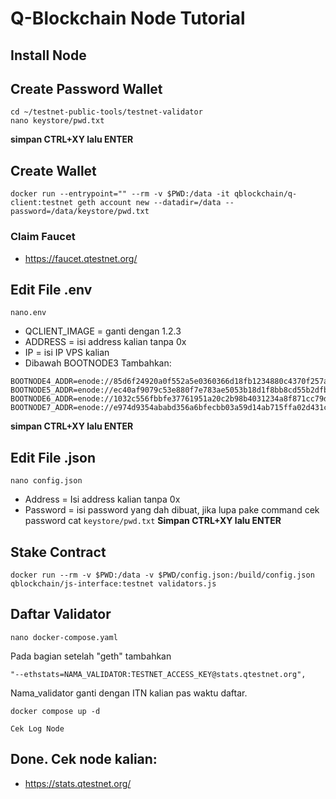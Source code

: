 # Q-Blockchain Node Tutorial
## Install Node


## Create Password Wallet
```
cd ~/testnet-public-tools/testnet-validator
nano keystore/pwd.txt
```
**simpan CTRL+XY lalu ENTER**
## Create Wallet
```
docker run --entrypoint="" --rm -v $PWD:/data -it qblockchain/q-client:testnet geth account new --datadir=/data --password=/data/keystore/pwd.txt
```
### Claim Faucet
- https://faucet.qtestnet.org/

## Edit File .env
```
nano.env
```
- QCLIENT_IMAGE = ganti dengan 1.2.3
- ADDRESS = isi address kalian tanpa 0x
- IP = isi IP VPS kalian
- Dibawah BOOTNODE3 Tambahkan:
```
BOOTNODE4_ADDR=enode://85d6f24920a0f552a5e0360366d18fb1234880c4370f257abc09e8ec762173fb3c4b1b14a7af9a23a8c31751b3ba2905d6a98fb436dfe3092644527a89046977@3.68.108.12:30303
BOOTNODE5_ADDR=enode://ec40af9079c53e880f7e783ae5053b18d1f8bb8cd55b2dfbbfa3b7e1f5256c724ef7e22f23f785c2f119fbb7930769540e3c01c711c6ae26c83690b941a4886c@85.215.92.83:30303
BOOTNODE6_ADDR=enode://1032c556fbbfe37761951a20c2b98b4031234a8f871cc79dd8ff612a3e0436afe3458b325d2f25617b62134cfc8a8a4885e80c9760ecb4bb7c8deaee67a098ae@95.217.169.172:30303
BOOTNODE7_ADDR=enode://e974d9354ababd356a6bfecbb03a59d14ab715ffa02d431c6accfc5de250e9c8c345817bd5687c119a04df78f1a4673e97877ea5775fa84270d311dac4a2eca7@128.199.213.70:30313
```
**simpan CTRL+XY lalu ENTER**
## Edit File .json
```
nano config.json
```
- Address = Isi address kalian tanpa 0x
- Password = isi password yang dah dibuat, jika lupa pake command cek password cat `keystore/pwd.txt`
**Simpan CTRL+XY lalu ENTER**
## Stake Contract
```
docker run --rm -v $PWD:/data -v $PWD/config.json:/build/config.json qblockchain/js-interface:testnet validators.js
```
## Daftar Validator
```
nano docker-compose.yaml
```
Pada bagian setelah "geth" tambahkan
```
"--ethstats=NAMA_VALIDATOR:TESTNET_ACCESS_KEY@stats.qtestnet.org",
```
Nama_validator ganti dengan ITN kalian pas waktu daftar.
```
docker compose up -d
```
```
Cek Log Node
```

## Done. Cek node kalian:
- https://stats.qtestnet.org/
